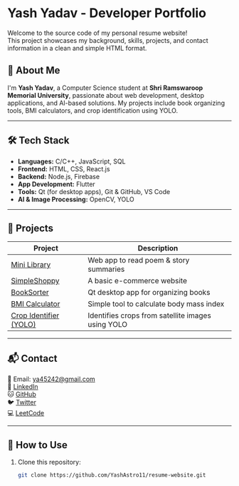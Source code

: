 # Yash Yadav - Developer Portfolio

Welcome to the source code of my personal resume website!  
This project showcases my background, skills, projects, and contact information in a clean and simple HTML format.

## 🚀 About Me

I'm **Yash Yadav**, a Computer Science student at **Shri Ramswaroop Memorial University**, passionate about web development, desktop applications, and AI-based solutions. My projects include book organizing tools, BMI calculators, and crop identification using YOLO.

---

## 🛠 Tech Stack

- **Languages:** C/C++, JavaScript, SQL
- **Frontend:** HTML, CSS, React.js
- **Backend:** Node.js, Firebase
- **App Development:** Flutter
- **Tools:** Qt (for desktop apps), Git & GitHub, VS Code
- **AI & Image Processing:** OpenCV, YOLO

---

## 📁 Projects

| Project | Description |
|--------|-------------|
| [Mini Library](https://github.com/YashAstro11/Mini-Library) | Web app to read poem & story summaries |
| [SimpleShoppy](https://github.com/YashAstro11/SimpleShoppy) | A basic e-commerce website |
| [BookSorter](https://github.com/YashAstro11/BookSorter) | Qt desktop app for organizing books |
| [BMI Calculator](https://github.com/YashAstro11/BMICalculator) | Simple tool to calculate body mass index |
| [Crop Identifier (YOLO)](https://github.com/YashAstro11/Crop-Identifier-YOLO) | Identifies crops from satellite images using YOLO |

---

## 📬 Contact

📧 Email: [ya45242@gmail.com](mailto:ya45242@gmail.com)  
🔗 [LinkedIn](https://www.linkedin.com/in/yash-yadav-145b912b8/)  
🐱 [GitHub](https://github.com/YashAstro11)  
🐦 [Twitter](https://twitter.com/Yash03845733)  
💻 [LeetCode](https://leetcode.com/u/Ycoder_26/)

---

## 📌 How to Use

1. Clone this repository:
   ```bash
   git clone https://github.com/YashAstro11/resume-website.git
